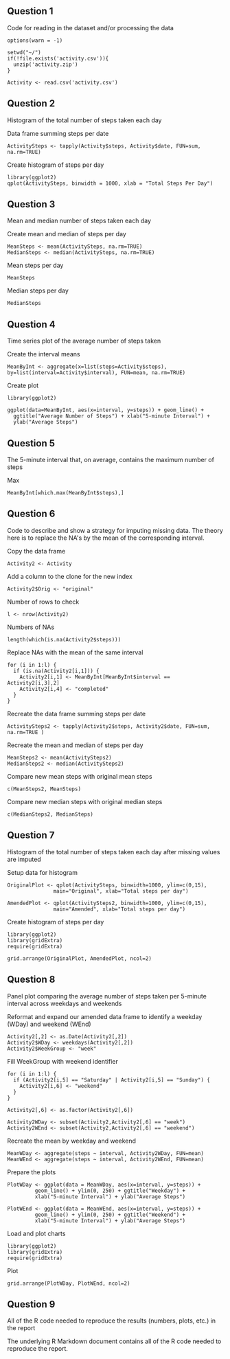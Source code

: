 ## Question 1 
Code for reading in the dataset and/or processing the data

```{r echo=FALSE}
options(warn = -1) 
```

```{r}
setwd("~/")
if(!file.exists('activity.csv')){
  unzip('activity.zip')
}

Activity <- read.csv('activity.csv')
```

## Question 2
Histogram of the total number of steps taken each day

Data frame summing steps per date
```{r}
ActivitySteps <- tapply(Activity$steps, Activity$date, FUN=sum, na.rm=TRUE)
```
Create histogram of steps per day
```{r}
library(ggplot2)
qplot(ActivitySteps, binwidth = 1000, xlab = "Total Steps Per Day")
``` 

## Question 3
Mean and median number of steps taken each day

Create mean and median of steps per day
```{r}
MeanSteps <- mean(ActivitySteps, na.rm=TRUE)
MedianSteps <- median(ActivitySteps, na.rm=TRUE)
```
Mean steps per day
```{r}
MeanSteps
```
Median steps per day
```{r}
MedianSteps
```

## Question 4
Time series plot of the average number of steps taken

Create the interval means
```{r}
MeanByInt <- aggregate(x=list(steps=Activity$steps), 
by=list(interval=Activity$interval), FUN=mean, na.rm=TRUE)
```
Create plot
```{r}
library(ggplot2)

ggplot(data=MeanByInt, aes(x=interval, y=steps)) + geom_line() +
  ggtitle("Average Number of Steps") + xlab("5-minute Interval") +
  ylab("Average Steps")
```

## Question 5
The 5-minute interval that, on average, contains the maximum number of steps

Max
```{r}
MeanByInt[which.max(MeanByInt$steps),]
```

## Question 6
Code to describe and show a strategy for imputing missing data.  The theory here is to replace the NA's by the mean of the corresponding interval.

Copy the data frame
```{r}
Activity2 <- Activity
```
Add a column to the clone for the new index
```{r}
Activity2$Orig <- "original"
```
Number of rows to check
```{r}
l <- nrow(Activity2)
```
Numbers of NAs
```{r}
length(which(is.na(Activity2$steps)))
```
Replace NAs with the mean of the same interval
```{r}
for (i in 1:l) {
  if (is.na(Activity2[i,1])) {
    Activity2[i,1] <- MeanByInt[MeanByInt$interval == Activity2[i,3],2]
    Activity2[i,4] <- "completed"
  }
}
```
Recreate the data frame summing steps per date
```{r}
ActivitySteps2 <- tapply(Activity2$steps, Activity2$date, FUN=sum, na.rm=TRUE )
```
Recreate the mean and median of steps per day
```{r}
MeanSteps2 <- mean(ActivitySteps2)
MedianSteps2 <- median(ActivitySteps2)
```
Compare new mean steps with original mean steps
```{r}
c(MeanSteps2, MeanSteps)
```
Compare new median steps with original median steps
```{r}
c(MedianSteps2, MedianSteps)
```

## Question 7
Histogram of the total number of steps taken each day after missing values are imputed

Setup data for histogram
```{r}
OriginalPlot <- qplot(ActivitySteps, binwidth=1000, ylim=c(0,15),
               main="Original", xlab="Total steps per day")

AmendedPlot <- qplot(ActivitySteps2, binwidth=1000, ylim=c(0,15),
               main="Amended", xlab="Total steps per day")
```

Create histogram of steps per day
```{r}
library(ggplot2)
library(gridExtra)
require(gridExtra)

grid.arrange(OriginalPlot, AmendedPlot, ncol=2)
```

## Question 8
Panel plot comparing the average number of steps taken per 5-minute interval across weekdays and weekends

Reformat and expand our amended data frame to identify a weekday (WDay) and weekend (WEnd)
```{r}
Activity2[,2] <- as.Date(Activity2[,2])
Activity2$WDay <- weekdays(Activity2[,2])
Activity2$WeekGroup <- "week"
```
Fill WeekGroup with weekend identifier
```{r}
for (i in 1:l) {
  if (Activity2[i,5] == "Saturday" | Activity2[i,5] == "Sunday") {
    Activity2[i,6] <- "weekend"
  }
}

Activity2[,6] <- as.factor(Activity2[,6])

Activity2WDay <- subset(Activity2,Activity2[,6] == "week")
Activity2WEnd <- subset(Activity2,Activity2[,6] == "weekend")
```
Recreate the mean by weekday and weekend
```{r}
MeanWDay <- aggregate(steps ~ interval, Activity2WDay, FUN=mean)
MeanWEnd <- aggregate(steps ~ interval, Activity2WEnd, FUN=mean)
```
Prepare the plots
```{r}
PlotWDay <- ggplot(data = MeanWDay, aes(x=interval, y=steps)) +
         geom_line() + ylim(0, 250) + ggtitle("Weekday") +
         xlab("5-minute Interval") + ylab("Average Steps")

PlotWEnd <- ggplot(data = MeanWEnd, aes(x=interval, y=steps)) +
         geom_line() + ylim(0, 250) + ggtitle("Weekend") +
         xlab("5-minute Interval") + ylab("Average Steps")
```
Load and plot charts
```{r}
library(ggplot2)
library(gridExtra)
require(gridExtra)
```
Plot
```{r}
grid.arrange(PlotWDay, PlotWEnd, ncol=2)
```

## Question 9
All of the R code needed to reproduce the results (numbers, plots, etc.) in the report

The underlying R Markdown document contains all of the R code needed to reproduce the report.